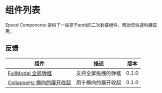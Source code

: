 # 组件列表

Speed Components 提供了一些基于antd的二次封装组件，帮助您快速构建应用。

## 反馈

| 组件 | 描述 | 版本 |
| --- | --- | --- |
| [FullModal 全局弹框](/components/full-modal/index) | 支持全屏拖拽的弹框 | 0.1.0 |
| [CollapseHz 横向的展开收起](/components/collapse-hz/index) | 用于横向的展开收起 | 0.1.0 |
